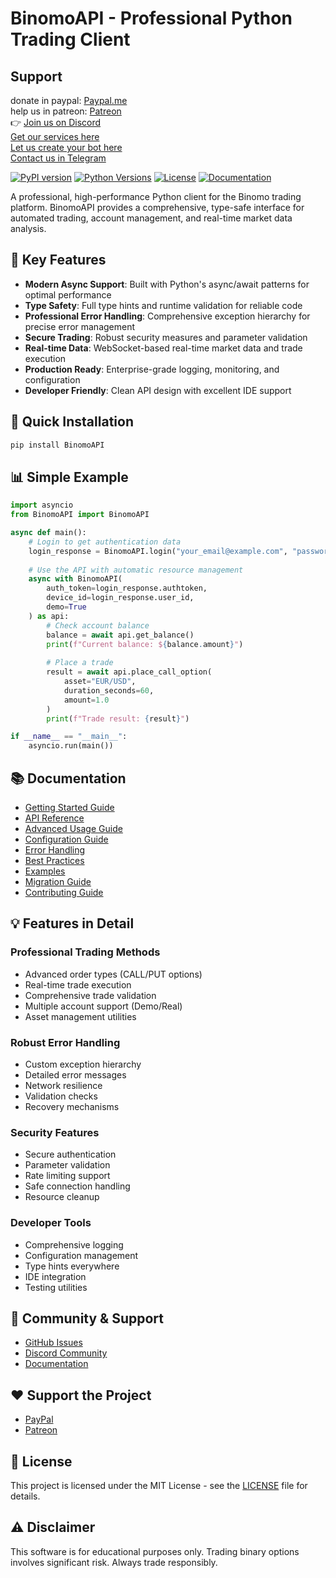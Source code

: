 # BinomoAPI - Professional Python Trading Client

## Support
donate in paypal: [Paypal.me](https://paypal.me/ChipaCL?country.x=CL&locale.x=en_US) <br> 
help us in patreon: [Patreon](https://patreon.com/VigoDEV?utm_medium=unknown&utm_source=join_link&utm_campaign=creatorshare_creator&utm_content=copyLink) <br>
👉 [Join us on Discord](https://discord.gg/p7YyFqSmAz) <br>
[Get our services here](https://chipa.tech/shop/) <br>
[Let us create your bot here](https://chipa.tech/product/create-your-bot/) <br>
[Contact us in Telegram](https://t.me/ChipaDevTeam)

[![PyPI version](https://badge.fury.io/py/BinomoAPI.svg)](https://badge.fury.io/py/BinomoAPI)
[![Python Versions](https://img.shields.io/pypi/pyversions/BinomoAPI.svg)](https://pypi.org/project/BinomoAPI/)
[![License](https://img.shields.io/badge/license-MIT-blue.svg)](https://opensource.org/licenses/MIT)
[![Documentation](https://img.shields.io/badge/docs-latest-brightgreen.svg)](https://yourname.github.io/BinomoAPI)

A professional, high-performance Python client for the Binomo trading platform. BinomoAPI provides a comprehensive, type-safe interface for automated trading, account management, and real-time market data analysis.

## 🌟 Key Features

- **Modern Async Support**: Built with Python's async/await patterns for optimal performance
- **Type Safety**: Full type hints and runtime validation for reliable code
- **Professional Error Handling**: Comprehensive exception hierarchy for precise error management
- **Secure Trading**: Robust security measures and parameter validation
- **Real-time Data**: WebSocket-based real-time market data and trade execution
- **Production Ready**: Enterprise-grade logging, monitoring, and configuration
- **Developer Friendly**: Clean API design with excellent IDE support

## 🚀 Quick Installation

```bash
pip install BinomoAPI
```

## 📊 Simple Example

```python
import asyncio
from BinomoAPI import BinomoAPI

async def main():
    # Login to get authentication data
    login_response = BinomoAPI.login("your_email@example.com", "password")
    
    # Use the API with automatic resource management
    async with BinomoAPI(
        auth_token=login_response.authtoken,
        device_id=login_response.user_id,
        demo=True
    ) as api:
        # Check account balance
        balance = await api.get_balance()
        print(f"Current balance: ${balance.amount}")
        
        # Place a trade
        result = await api.place_call_option(
            asset="EUR/USD",
            duration_seconds=60,
            amount=1.0
        )
        print(f"Trade result: {result}")

if __name__ == "__main__":
    asyncio.run(main())
```

## 📚 Documentation

- [Getting Started Guide](./getting-started.md)
- [API Reference](./api-reference.md)
- [Advanced Usage Guide](./advanced-usage.md)
- [Configuration Guide](./configuration.md)
- [Error Handling](./error-handling.md)
- [Best Practices](./best-practices.md)
- [Examples](./examples.md)
- [Migration Guide](./migration.md)
- [Contributing Guide](./contributing.md)

## 💡 Features in Detail

### Professional Trading Methods
- Advanced order types (CALL/PUT options)
- Real-time trade execution
- Comprehensive trade validation
- Multiple account support (Demo/Real)
- Asset management utilities

### Robust Error Handling
- Custom exception hierarchy
- Detailed error messages
- Network resilience
- Validation checks
- Recovery mechanisms

### Security Features
- Secure authentication
- Parameter validation
- Rate limiting support
- Safe connection handling
- Resource cleanup

### Developer Tools
- Comprehensive logging
- Configuration management
- Type hints everywhere
- IDE integration
- Testing utilities

## 🤝 Community & Support

- [GitHub Issues](https://github.com/yourname/BinomoAPI/issues)
- [Discord Community](https://discord.gg/p7YyFqSmAz)
- [Documentation](https://yourname.github.io/BinomoAPI)

## ❤️ Support the Project

- [PayPal](https://paypal.me/ChipaCL)
- [Patreon](https://patreon.com/VigoDEV)

## 📄 License

This project is licensed under the MIT License - see the [LICENSE](./LICENSE) file for details.

## ⚠️ Disclaimer

This software is for educational purposes only. Trading binary options involves significant risk. Always trade responsibly.
